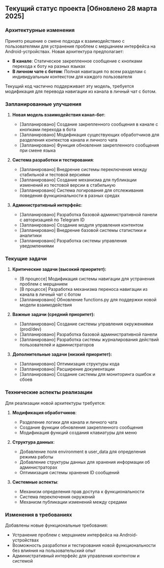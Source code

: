## Текущий статус проекта [Обновлено 28 марта 2025]

### Архитектурные изменения
Принято решение о смене подхода к взаимодействию с пользователями для устранения проблем с мерцанием интерфейса на Android-устройствах. Новая архитектура предполагает:

- **В канале**: Статическое закрепленное сообщение с кнопками перехода к боту на разных языках
- **В личном чате с ботом**: Полная навигация по всем разделам с индивидуальным контекстом для каждого пользователя

Текущий код частично поддерживает эту модель, требуется модификация для перевода навигации из канала в личный чат с ботом.

### Запланированные улучшения
1. **Новая модель взаимодействия канал-бот**: 
   - [Запланировано] Создание закрепленного сообщения в канале с кнопками перехода в бота
   - [Запланировано] Модификация существующих обработчиков для разделения контекстов канала и личного чата
   - [Запланировано] Функция обновления закрепленного сообщения при смене языка

2. **Система разработки и тестирования**:
   - [Запланировано] Внедрение системы переключения между стабильной и тестовой версиями
   - [Запланировано] Создание механизма для публикации изменений из тестовой версии в стабильную
   - [Запланировано] Система логирования для отслеживания поведения функциональности в разных средах

3. **Административный интерфейс**:
   - [Запланировано] Разработка базовой административной панели с авторизацией по Telegram ID
   - [Запланировано] Создание модуля управления контентом
   - [Запланировано] Внедрение базовой системы статистики и аналитики
   - [Запланировано] Разработка системы управления уведомлениями

### Текущие задачи

1. **Критические задачи (высокий приоритет):**
   - [В процессе] Модификация системы навигации для устранения проблем с мерцанием
   - [В процессе] Разработка механизма переноса навигации из канала в личный чат с ботом
   - [Запланировано] Обновление functions.py для поддержки новой модели взаимодействия

2. **Важные задачи (средний приоритет):**
   - [Запланировано] Создание системы управления окружениями (prod/dev)
   - [Запланировано] Разработка базовой административной панели
   - [Запланировано] Разработка системы журналирования действий пользователей и администраторов

3. **Дополнительные задачи (низкий приоритет):**
   - [Запланировано] Оптимизация структуры кода
   - [Запланировано] Расширение документации
   - [Запланировано] Создание системы для мониторинга ошибок и сбоев

### Технические аспекты реализации

Для реализации новой архитектуры требуется:

1. **Модификация обработчиков**:
   - Разделение логики для канала и личного чата
   - Создание функции обновления закрепленного сообщения
   - Модификация функций создания клавиатуры для меню

2. **Структура данных**:
   - Добавление поля environment в user_data для определения режима работы
   - Добавление структуры данных для хранения информации об администраторах
   - Оптимизация системы хранения ID сообщений

3. **Системные аспекты**:
   - Механизм определения прав доступа к функциональности
   - Система переключения окружений
   - Механизм публикации изменений между средами

### Изменения в требованиях

Добавлены новые функциональные требования:
- Устранение проблем с мерцанием интерфейса на Android-устройствах
- Возможность разработки и тестирования новой функциональности без влияния на пользовательский опыт
- Административный интерфейс для управления контентом и системой